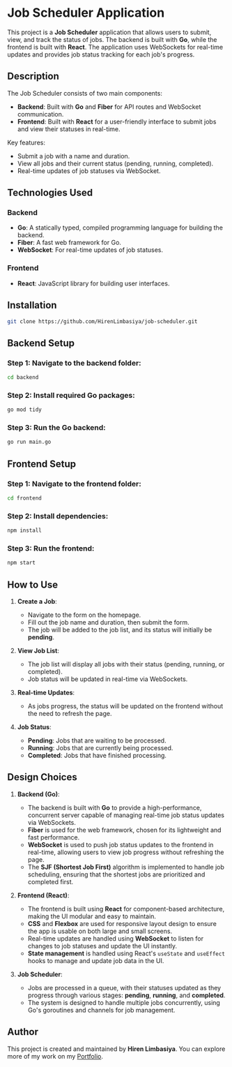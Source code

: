 # Job Scheduler Application

This project is a **Job Scheduler** application that allows users to submit, view, and track the status of jobs. The backend is built with **Go**, while the frontend is built with **React**. The application uses WebSockets for real-time updates and provides job status tracking for each job's progress.

## Description

The Job Scheduler consists of two main components:

- **Backend**: Built with **Go** and **Fiber** for API routes and WebSocket communication.
- **Frontend**: Built with **React** for a user-friendly interface to submit jobs and view their statuses in real-time.

Key features:
- Submit a job with a name and duration.
- View all jobs and their current status (pending, running, completed).
- Real-time updates of job statuses via WebSocket.

## Technologies Used

### Backend
- **Go**: A statically typed, compiled programming language for building the backend.
- **Fiber**: A fast web framework for Go.
- **WebSocket**: For real-time updates of job statuses.

### Frontend
- **React**: JavaScript library for building user interfaces.

## Installation

```bash
git clone https://github.com/HirenLimbasiya/job-scheduler.git
```

## Backend Setup

### Step 1: Navigate to the backend folder:

```bash
cd backend
```
### Step 2: Install required Go packages:

```bash
go mod tidy
```
### Step 3: Run the Go backend:

```bash
go run main.go
```
## Frontend Setup

### Step 1: Navigate to the frontend folder:

```bash
cd frontend
```
### Step 2: Install dependencies:

```bash
npm install
```
### Step 3: Run the frontend:

```bash
npm start

```
## How to Use

1. **Create a Job**:
   - Navigate to the form on the homepage.
   - Fill out the job name and duration, then submit the form.
   - The job will be added to the job list, and its status will initially be **pending**.

2. **View Job List**:
   - The job list will display all jobs with their status (pending, running, or completed).
   - Job status will be updated in real-time via WebSockets.

3. **Real-time Updates**:
   - As jobs progress, the status will be updated on the frontend without the need to refresh the page.

4. **Job Status**:
   - **Pending**: Jobs that are waiting to be processed.
   - **Running**: Jobs that are currently being processed.
   - **Completed**: Jobs that have finished processing.
## Design Choices

1. **Backend (Go)**:
   - The backend is built with **Go** to provide a high-performance, concurrent server capable of managing real-time job status updates via WebSockets.
   - **Fiber** is used for the web framework, chosen for its lightweight and fast performance.
   - **WebSocket** is used to push job status updates to the frontend in real-time, allowing users to view job progress without refreshing the page.
   - The **SJF (Shortest Job First)** algorithm is implemented to handle job scheduling, ensuring that the shortest jobs are prioritized and completed first.

2. **Frontend (React)**:
   - The frontend is built using **React** for component-based architecture, making the UI modular and easy to maintain.
   - **CSS** and **Flexbox** are used for responsive layout design to ensure the app is usable on both large and small screens.
   - Real-time updates are handled using **WebSocket** to listen for changes to job statuses and update the UI instantly.
   - **State management** is handled using React's `useState` and `useEffect` hooks to manage and update job data in the UI.

3. **Job Scheduler**:
   - Jobs are processed in a queue, with their statuses updated as they progress through various stages: **pending**, **running**, and **completed**.
   - The system is designed to handle multiple jobs concurrently, using Go's goroutines and channels for job management.


## Author

This project is created and maintained by **Hiren Limbasiya**.
You can explore more of my work on my [Portfolio](https://www.hirenlimbasiya.com/).

